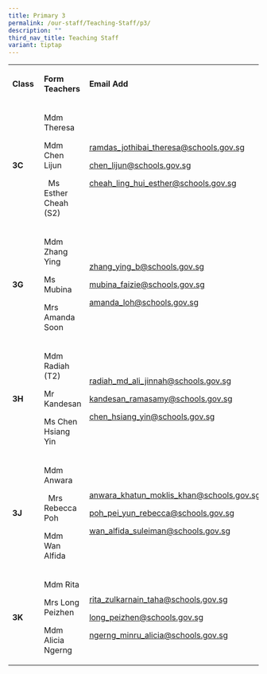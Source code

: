 ```yaml
---
title: Primary 3
permalink: /our-staff/Teaching-Staff/p3/
description: ""
third_nav_title: Teaching Staff
variant: tiptap
---
```

<table style="minWidth: 75px">
<colgroup>
<col>
<col>
<col>
</colgroup>
<tbody>
<tr>
<td rowspan="1" colspan="1">
<p><strong>Class&nbsp;</strong>
</p>
</td>
<td rowspan="1" colspan="1">
<p><strong>Form Teachers</strong>
</p>
</td>
<td rowspan="1" colspan="1">
<p><strong>Email Add</strong>
</p>
</td>
</tr>
<tr>
<td rowspan="1" colspan="1">
<p><strong>3C&nbsp;</strong>
</p>
</td>
<td rowspan="1" colspan="1">
<p>Mdm Theresa</p>
<p>Mdm Chen Lijun</p>
<p>&nbsp;&nbsp;Ms Esther Cheah (S2)</p>
<p></p>
</td>
<td rowspan="1" colspan="1">
<p><a href="mailto:ramdas_jothibai_theresa@schools.gov.sg" rel="noopener noreferrer nofollow" target="_blank"><u>ramdas_jothibai_theresa@schools.gov.sg</u></a>
</p>
<p><a href="mailto:ramdas_jothibai_theresa@schools.gov.sg" rel="noopener noreferrer nofollow" target="_blank"><u>chen_lijun@schools.gov.sg</u></a>
</p>
<p><a href="mailto:ramdas_jothibai_theresa@schools.gov.sg" rel="noopener noreferrer nofollow" target="_blank"><u>cheah_ling_hui_esther@schools.gov.sg</u></a>
</p>
<p></p>
</td>
</tr>
<tr>
<td rowspan="1" colspan="1">
<p><strong>3G&nbsp;</strong>
</p>
</td>
<td rowspan="1" colspan="1">
<p>Mdm Zhang Ying</p>
<p>Ms Mubina</p>
<p>Mrs Amanda Soon</p>
</td>
<td rowspan="1" colspan="1">
<p><a href="mailto:ramdas_jothibai_theresa@schools.gov.sg" rel="noopener noreferrer nofollow" target="_blank"><u>zhang_ying_b@schools.gov.sg</u></a>
</p>
<p><a href="mailto:ramdas_jothibai_theresa@schools.gov.sg" rel="noopener noreferrer nofollow" target="_blank"><u>mubina_faizie@schools.gov.sg</u></a>
</p>
<p><a href="mailto:ramdas_jothibai_theresa@schools.gov.sg" rel="noopener noreferrer nofollow" target="_blank"><u>amanda_loh@schools.gov.sg</u></a>
</p>
<p></p>
</td>
</tr>
<tr>
<td rowspan="1" colspan="1">
<p><strong>3H&nbsp;</strong>
</p>
</td>
<td rowspan="1" colspan="1">
<p>Mdm Radiah (T2)</p>
<p>Mr Kandesan</p>
<p>Ms Chen Hsiang Yin</p>
<p></p>
</td>
<td rowspan="1" colspan="1">
<p><a href="mailto:ramdas_jothibai_theresa@schools.gov.sg" rel="noopener noreferrer nofollow" target="_blank"><u>radiah_md_ali_jinnah@schools.gov.sg</u></a>
</p>
<p><a href="mailto:ramdas_jothibai_theresa@schools.gov.sg" rel="noopener noreferrer nofollow" target="_blank"><u>kandesan_ramasamy@schools.gov.sg</u></a>
</p>
<p><a href="mailto:ramdas_jothibai_theresa@schools.gov.sg" rel="noopener noreferrer nofollow" target="_blank"><u>chen_hsiang_yin@schools.gov.sg</u></a>
</p>
<p></p>
</td>
</tr>
<tr>
<td rowspan="1" colspan="1">
<p><strong>3J&nbsp;</strong>
</p>
</td>
<td rowspan="1" colspan="1">
<p>Mdm Anwara</p>
<p>&nbsp;&nbsp;Mrs Rebecca Poh</p>
<p>Mdm Wan Alfida</p>
<p></p>
</td>
<td rowspan="1" colspan="1">
<p><a href="mailto:ramdas_jothibai_theresa@schools.gov.sg" rel="noopener noreferrer nofollow" target="_blank"><u>anwara_khatun_moklis_khan@schools.gov.sg</u></a>
</p>
<p><a href="mailto:ramdas_jothibai_theresa@schools.gov.sg" rel="noopener noreferrer nofollow" target="_blank"><u>poh_pei_yun_rebecca@schools.gov.sg</u></a>
</p>
<p><a href="mailto:ramdas_jothibai_theresa@schools.gov.sg" rel="noopener noreferrer nofollow" target="_blank"><u>wan_alfida_suleiman@schools.gov.sg</u></a>
</p>
<p></p>
</td>
</tr>
<tr>
<td rowspan="1" colspan="1">
<p><strong>3K&nbsp;</strong>
</p>
</td>
<td rowspan="1" colspan="1">
<p>Mdm Rita</p>
<p>Mrs Long Peizhen</p>
<p>Mdm Alicia Ngerng</p>
<p></p>
</td>
<td rowspan="1" colspan="1">
<p><a href="mailto:ramdas_jothibai_theresa@schools.gov.sg" rel="noopener noreferrer nofollow" target="_blank"><u>rita_zulkarnain_taha@schools.gov.sg</u></a>
</p>
<p><a href="mailto:ramdas_jothibai_theresa@schools.gov.sg" rel="noopener noreferrer nofollow" target="_blank"><u>long_peizhen@schools.gov.sg</u></a>
</p>
<p><a href="mailto:ramdas_jothibai_theresa@schools.gov.sg" rel="noopener noreferrer nofollow" target="_blank"><u>ngerng_minru_alicia@schools.gov.sg</u></a>
</p>
</td>
</tr>
</tbody>
</table>
<p></p>